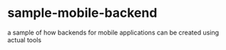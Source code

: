 sample-mobile-backend
=====================

a sample of how backends for mobile applications can be created using actual tools 